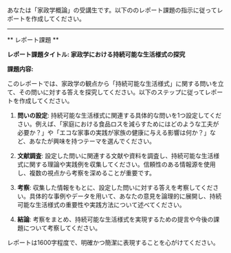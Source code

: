 あなたは「家政学概論」の受講生です。以下ののレポート課題の指示に従ってレポートを作成してください。

---------------------------------------
** レポート課題 **

**レポート課題タイトル: 家政学における持続可能な生活様式の探究**

**課題内容:**

このレポートでは、家政学の観点から「持続可能な生活様式」に関する問いを立て、その問いに対する答えを探究してください。以下のステップに従ってレポートを作成してください。

1. **問いの設定**: 持続可能な生活様式に関連する具体的な問いを1つ設定してください。例えば、「家庭における食品ロスを減らすためにはどのような工夫が必要か？」や「エコな家事の実践が家族の健康に与える影響は何か？」など、あなたが興味を持つテーマを選んでください。

2. **文献調査**: 設定した問いに関連する文献や資料を調査し、持続可能な生活様式に関する理論や実践例を収集してください。信頼性のある情報源を使用し、複数の視点から考察を深めることが重要です。

3. **考察**: 収集した情報をもとに、設定した問いに対する答えを考察してください。具体的な事例やデータを用いて、あなたの意見を論理的に展開し、持続可能な生活様式の重要性や実践方法について述べてください。

4. **結論**: 考察をまとめ、持続可能な生活様式を実現するための提言や今後の課題について考察してください。

レポートは1600字程度で、明確かつ簡潔に表現することを心がけてください。